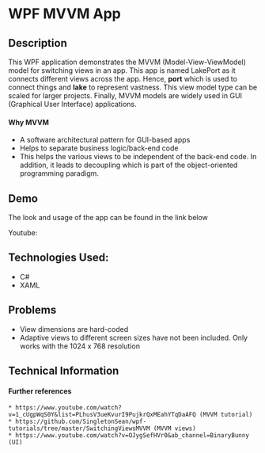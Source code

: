# WPF MVVM App

## Description
This WPF application demonstrates the MVVM (Model-View-ViewModel) model for switching views in an app. This app is named LakePort as it connects different views across the app. Hence, **port** which is used to connect things and **lake** to represent vastness. This view model type can be scaled for larger projects. Finally, MVVM models are widely used in GUI (Graphical User Interface) applications.

#### **Why MVVM**
 * A software architectural pattern for GUI-based apps
 * Helps to separate business logic/back-end code
 * This helps the various views to be independent of the back-end code. In addition, it leads to decoupling which is part of the      object-oriented programming paradigm.

## Demo
The look and usage of the app can be found in the link below

Youtube:


## Technologies Used:
* C#
* XAML


## Problems
* View dimensions are hard-coded
* Adaptive views to different screen sizes have not been included. Only works with the 1024 x 768 resolution


## Technical Information
#### **Further references**
    * https://www.youtube.com/watch?v=1_cUgpWqS0Y&list=PLhusV3ueKvurI9PujkrQxMEahYTqDaAFQ (MVVM tutorial)
    * https://github.com/SingletonSean/wpf-tutorials/tree/master/SwitchingViewsMVVM (MVVM views)
    * https://www.youtube.com/watch?v=OJygSefHVr0&ab_channel=BinaryBunny (UI)
